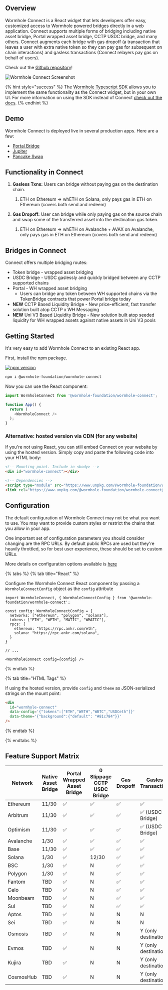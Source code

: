 ## Overview


Wormhole Connect is a React widget that lets developers offer easy, customized access to Wormhole powered bridges directly in a web application. Connect supports multiple forms of bridging including native asset bridge, Portal wrapped asset bridge, CCTP USDC bridge, and many others. Connect augments each bridge with gas dropoff (a transaction that leaves a user with extra native token so they can pay gas for subsequent on chain interactions) and gasless transactions (Connect relayers pay gas on behalf of users).

Check out the [Github repository](https://github.com/wormhole-foundation/wormhole-connect)!

![Wormhole Connect Screenshot](https://camo.githubusercontent.com/fda29f71df76f388a4e579624e538c876f89c396d2dd6d9486657aa8f9a3a19c/68747470733a2f2f692e696d6775722e636f6d2f735a4a4b7738652e706e67)

{% hint style="success" %}
The [Wormhole Typescript SDK](../../../reference/sdk-docs/README.md) allows you to implement the same functionality as the Connect widget, but in your own UI. For more information on using the SDK instead of Connect [check out the docs](../../../reference/sdk-docs/README.md).
{% endhint %}

## Demo

Wormhole Connect is deployed live in several production apps. Here are a few:

- [Portal Bridge](https://portalbridge.com/)
- [Jupiter](https://jup.ag/bridge/wormhole)
- [Pancake Swap](https://bridge.pancakeswap.finance/wormhole)

## Functionality in Connect

1. **Gasless Txns:** Users can bridge without paying gas on the destination chain. 
    1. ETH on Ethereum → whETH on Solana, only pays gas in ETH on Ethereum (covers both send and redeem)

2. **Gas Dropoff:** User can bridge while only paying gas on the source chain and swap some of the transferred asset into the destination gas token. 
    1. ETH on Ethereum → whETH on Avalanche + AVAX on Avalanche, only pays gas in ETH on Ethereum (covers both send and redeem)


## Bridges in Connect

Connect offers multiple bridging routes:

- Token bridge - wrapped asset bridging
- USDC Bridge - USDC gaslessly and quickly bridged between any CCTP supported chains
- Portal - WH wrapped asset bridging
    - Users can bridge any token between WH supported chains via the TokenBridge contracts that power Portal bridge today
- **NEW** CCTP Based Liquidity Bridge - New price-efficient, fast transfer solution built atop CCTP x WH Messaging
- **NEW** Uni V3 Based Liquidity Bridge - New solution built atop seeded liquidity for WH wrapped assets against native assets in Uni V3 pools

## Getting Started

It's very easy to add Wormhole Connect to an existing React app.

First, install the npm package.

[![npm version](https://img.shields.io/npm/v/@wormhole-foundation/wormhole-connect.svg)](https://www.npmjs.com/package/@wormhole-foundation/wormhole-connect) 

```bash
npm i @wormhole-foundation/wormhole-connect
```

Now you can use the React component:

```javascript
import WormholeConnect from '@wormhole-foundation/wormhole-connect';

function App() {
  return (
    <WormholeConnect />
  );
}
```

### Alternative: hosted version via CDN (for any website)

If you're not using React, you can still embed Connect on your website by using the hosted version. Simply copy and paste the following code into your HTML body:

```html
<!-- Mounting point. Include in <body> -->
<div id="wormhole-connect"></div>

<!-- Dependencies -->
<script type="module" src="https://www.unpkg.com/@wormhole-foundation/wormhole-connect@0.3.0/dist/main.js" defer></script>
<link rel="https://www.unpkg.com/@wormhole-foundation/wormhole-connect@0.3.0/dist/main.css" />
```

## Configuration

The default configuration of Wormhole Connect may not be what you want to use.  You may want to provide custom styles or restrict the chains that you allow in your app.

One important set of configuration parameters you should consider changing are the RPC URLs. By default public RPCs are used but they're heavily throttled, so for best user experience, these should be set to custom URLs.

More details on configuration options available is [here](../../connect/overview.md#configuration)

{% tabs %}
{% tab title="React" %}

Configure the Wormhole Connect React component by passing a `WormholeConnectConfig` object as the `config` attribute

```tsx
import WormholeConnect, { WormholeConnectConfig } from '@wormhole-foundation/wormhole-connect';

const config: WormholeConnectConfig = {
  networks: ["ethereum", "polygon", "solana"],
  tokens: ["ETH", "WETH", "MATIC", "WMATIC"],
  rpcs: {
    ethereum: "https://rpc.ankr.com/eth",
    solana: "https://rpc.ankr.com/solana",
  }
}

// ...

<WormholeConnect config={config} />

```
{% endtab %}

{% tab title="HTML Tags" %}

If using the hosted version, provide `config` and `theme` as JSON-serialized strings on the mount point:

```html
<div
  id="wormhole-connect"
  data-config='{"tokens":["ETH","WETH","WBTC","USDCeth"]}'
  data-theme='{"background":{"default": "#81c784"}}'
/>
```
{% endtab %}

{% endtabs %}

## Feature Support Matrix

| **Network** | **Native Asset Bridge** | **Portal Wrapped Asset Bridge** | **0 Slippage CCTP USDC Bridge** | **Gas Dropoff** | **Gasless Transactions**|
| --- | --- | --- | --- | --- | --- |
| Ethereum | 11/30 | ✅​ | ✅​ | ✅​ | ✅​ |
| Arbitrum | 11/30 | ✅​ | ✅​ | ✅ | ✅ (USDC Bridge) |
| Optimism | 11/30 | ✅​ | ✅​ | ✅ | ✅ (USDC Bridge)|
| Avalanche | 1/30 | ✅​ | ✅​ | ✅​ | ✅​|
| Base | 11/30 | ✅​ | ✅​ | ✅​ | ✅​|
| Solana | 1/30 | ✅​ | 12/30​ | ✅​ | ✅​|
| BSC | 1/30 | ✅​ | N | ✅​ | ✅​|
| Polygon | 1/30 | ✅​ | N | ✅​ | ✅​|
| Fantom | TBD | ✅​ | N | ✅​ | ✅​ | 
| Celo | TBD | ✅​ | N | ✅​ | ✅​ |
| Moonbeam | TBD | ✅​ | N | ✅​ | ✅​ |
| Sui | TBD | ✅​ | N | ✅​ | ✅​|
| Aptos | TBD | ✅​ | N | N | N|
| Sei | TBD | ✅​ | N | N | N|
| Osmosis | TBD | ✅​ | N | N | Y (only destination)|
| Evmos | TBD | ✅​ | N | N | Y (only destination)|
| Kujira | TBD | ✅​ | N | N | Y (only destination)|
| CosmosHub | TBD | ✅​ | N | N | Y (only destination)|
